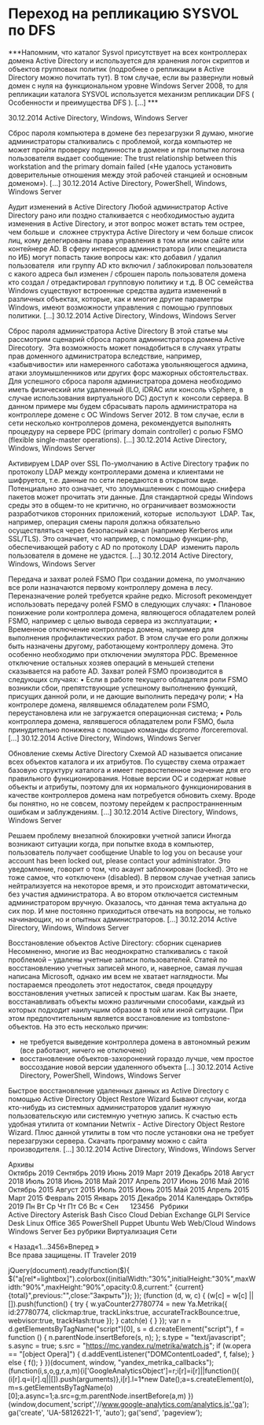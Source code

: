 #  Переход на репликацию SYSVOL по DFS   
***Напомним, что каталог Sysvol присутствует на всех контроллерах домена Active Directory и используется для хранения логон скриптов и объектов групповых политик (подробнее о репликации в Active Directory можно почитать тут). В том случае, если вы развернули новый домен с нуля на функциональном уровне Windows Server 2008, то для репликации каталога SYSVOL используется механизм репликации DFS ( Особенности и преимущества DFS ). [...] ***

 30.12.2014 
 Active Directory, Windows, Windows Server 
        
	
 
 Сброс пароля компьютера в домене без перезагрузки 
Я думаю, многие администраторы сталкивались с проблемой, когда компьютер не может пройти проверку подлинности в домене и при попытке логона пользователя выдает сообщение: The trust relationship between this workstation and the primary domain failed («Не удалось установить доверительные отношения между этой рабочей станцией и основным доменом»).
 [...] 
 30.12.2014 
 Active Directory, PowerShell, Windows, Windows Server 
        
	
 
 Аудит изменений в Active Directory 
Любой администратор Active Directory рано или поздно сталкивается с необходимостью аудита изменения в Active Directory, и этот вопрос может встать тем острее, чем больше и  сложнее структура Active Directory и чем больше список лиц, кому делегированы права управления в том или ином сайте или контейнере AD. В сферу интересов администратора (или специалиста по ИБ) могут попасть такие вопросы как:
кто добавил / удалил пользователя  или группу AD
кто включил / заблокировал пользователя
с какого адреса был изменен / сброшен пароль пользователя домена
кто создал / отредактировал групповую политику и т.д.
В ОС семейства Windows существуют встроенные средства аудита изменений в различных объектах, которые, как и многие другие параметры Windows, имеют возможности управления с помощью групповых политики. [...] 
 30.12.2014 
 Active Directory, Windows, Windows Server 
        
	
 
 Сброс пароля администратора Active Directory 
В этой статье мы рассмотрим сценарий сброса пароля администратора домена Active Direcotory.  Эта возможность может понадобиться в случаях утраты прав доменного администратора вследствие, например, «забывчивости» или намеренного саботажа увольняющегося админа, атаки злоумышленников или других форс мажорных обстоятельствах.   Для успешного сброса пароля администратора домена необходимо иметь физический или удаленный (ILO, iDRAC или консоль vSphere, в случае использования виртуального DC) доступ к  консоли сервера. В данном примере мы будем сбрасывать пароль администратора на контроллере домене с ОС Windows Server 2012. В том случае, если в сети несколько контроллеров домена, рекомендуется выполнять процедуру на сервере PDC (primary domain controller) с ролью FSMO (flexible single-master operations). [...] 
 30.12.2014 
 Active Directory, Windows, Windows Server 
        
	
 
 Активируем LDAP over SSL 
По-умолчанию в Active Directory трафик по протоколу LDAP между контроллерами домена и клиентами не шифруется, т.е. данные по сети передаются в открытом виде. Потенциально это означает, что злоумышленник с помощью снифера пакетов может прочитать эти данные. Для стандартной среды Windows среды это в общем-то не критично, но ограничивает возможности разработчиков сторонних приложений, которые  используют  LDAP.
Так, например, операция смены пароля должна обязательно осуществляться через безопасный канал (например Kerberos или SSL/TLS). Это означает, что например, с помощью функции-php, обеспечивающей работу с AD по протоколу LDAP  изменить пароль пользователя в домене не удастся. [...] 
 30.12.2014 
 Active Directory, Windows, Windows Server 
        
	
 
 Передача и захват ролей FSMO 
При создании домена, по умолчанию все роли назначаются первому контроллеру домена в лесу. Переназначение ролей требуется крайне редко. Microsoft рекомендует использовать передачу ролей FSMO в следующих случаях:
• Плановое понижение роли контроллера домена, являющегося обладателем ролей FSMO, например с целью вывода сервера из эксплуатации;
• Временное отключение контроллера домена, например для выполнения профилактических работ. В этом случае его роли должны быть назначены другому, работающему контроллеру домена. Это особенно необходимо при отключении эмулятора PDC. Временное отключение остальных хозяев операций в меньшей степени сказывается на работе AD.
Захват ролей FSMO производится в следующих случаях:
• Если в работе текущего обладателя роли FSMO возникли сбои, препятствующие успешному выполнению функций, присущих данной роли, и не дающие выполнить передачу роли;
• На контролере домена, являвшемся обладателем роли FSMO, переустановлена или не загружается операционная система;
• Роль контроллера домена, являвшегося обладателем роли FSMO, была принудительно понижена с помощью команды dcpromo /forceremoval. [...] 
 30.12.2014 
 Active Directory, Windows, Windows Server 
        
	
 
 Обновление схемы Active Directory 
Схемой AD называется описание всех объектов каталога и их атрибутов. По существу схема отражает базовую структуру каталога и имеет первостепенное значение для его правильного функционирования.
Новые версии ОС и содержат новые объекты и атрибуты, поэтому для их нормального функционирования в качестве контроллеров домена нам потребуется обновить схему.
Вроде бы понятно, но не совсем, поэтому перейдем к распространненным ошибкам и заблуждениям. [...] 
 30.12.2014 
 Active Directory, Windows, Windows Server 
        
	
 
 Решаем проблему внезапной блокировки учетной записи 
Иногда возникают ситуации когда, при попытке входа в компьютер, пользователь получает сообщение Unable to log you on because your account has been locked out, please contact your administrator.
Это уведомление, говорит о том, что акаунт заблокирован (locked). Это не тоже самое, что «отключен» (disabled). В первом случае учетная запись нейтрализуется на некоторое время, и это происходит автоматически, без участия администратора. А во втором отключается системным администратором вручную.
Оказалось, что данная тема актуальна до сих пор. И мне постоянно приходиться отвечать на вопросы, не только начинающих, но и опытных администраторов. [...] 
 30.12.2014 
 Active Directory, Windows, Windows Server 
        
	
 
 Восстановление объектов Active Directory: сборник сценариев 
Несомненно, многие из Вас неоднократно сталкивались с такой проблемой – удалены учетные записи пользователей. Статей по восстановлению учетных записей много, и, наверное, самая лучшая написана Microsoft, однако им всем не хватает наглядности. Мы постараемся преодолеть этот недостаток, сведя процедуру восстановления учетных записей к простым шагам.
Как Вы знаете, восстанавливать объекты можно различными способами, каждый из которых подходит наилучшим образом в той или иной ситуации.
При этом предпочтительным является восстановление из tombstone-объектов. На это есть несколько причин:
- не требуется выведение контроллера домена в автономный режим (все работают, ничего не отключено)
- восстановление объектов-захоронений гораздо лучше, чем простое воссоздание новой версии удаленного объекта [...] 
 30.12.2014 
 Active Directory, PowerShell, Windows, Windows Server 
        
	
 
 Быстрое восстановление удаленных данных из Active Directory с помощью Active Directory Object Restore Wizard 
Бывают случаи, когда кто-нибудь из системных администраторов удалит нужную пользовательскую или системную учетную запись.
К счастью есть удобная утилита от компании Netwrix - Active Directory Object Restore Wizard.
Плюс данной утилиты в том что после установки она не требует перезагрузки сервера.
Скачать программу можно с сайта производителя. [...] 
 30.12.2014 
 Active Directory, Windows, Windows Server 
        
Архивы		
Октябрь 2019
Сентябрь 2019
Июнь 2019
Март 2019
Декабрь 2018
Август 2018
Июль 2018
Июнь 2018
Май 2017
Апрель 2017
Июнь 2016
Май 2016
Октябрь 2015
Август 2015
Июль 2015
Июнь 2015
Май 2015
Апрель 2015
Март 2015
Февраль 2015
Январь 2015
Декабрь 2014
Календарь
Октябрь 2019
Пн
Вт
Ср
Чт
Пт
Сб
Вс
&laquo; Сен
&nbsp;
&nbsp;
&nbsp;123456
&nbsp;
Рубрики		
Active Directory
Asterisk
Bash
Cisco
Cloud
Debian
Exchange
GLPI Service Desk
Linux
Office 365
PowerShell
Puppet
Ubuntu
Web
Web/Cloud
Windows
Windows Server
Без рубрики
Виртуализация
Сети
                 
« Назад«1&hellip;3456»Вперед »  
Все права защищены. IT Traveler 2019 
                            
jQuery(document).ready(function($){
$("a[rel*=lightbox]").colorbox({initialWidth:"30%",initialHeight:"30%",maxWidth:"90%",maxHeight:"90%",opacity:0.8,current:" {current}  {total}",previous:"",close:"Закрыть"});
});
(function (d, w, c) {
(w[c] = w[c] || []).push(function() {
try {
w.yaCounter27780774 = new Ya.Metrika({
id:27780774,
clickmap:true,
trackLinks:true,
accurateTrackBounce:true,
webvisor:true,
trackHash:true
});
} catch(e) { }
});
var n = d.getElementsByTagName("script")[0],
s = d.createElement("script"),
f = function () { n.parentNode.insertBefore(s, n); };
s.type = "text/javascript";
s.async = true;
s.src = "https://mc.yandex.ru/metrika/watch.js";
if (w.opera == "[object Opera]") {
d.addEventListener("DOMContentLoaded", f, false);
} else { f(); }
})(document, window, "yandex_metrika_callbacks");
(function(i,s,o,g,r,a,m){i['GoogleAnalyticsObject']=r;i[r]=i[r]||function(){
(i[r].q=i[r].q||[]).push(arguments)},i[r].l=1*new Date();a=s.createElement(o),
m=s.getElementsByTagName(o)[0];a.async=1;a.src=g;m.parentNode.insertBefore(a,m)
})(window,document,'script','//www.google-analytics.com/analytics.js','ga');
ga('create', 'UA-58126221-1', 'auto');
ga('send', 'pageview');
